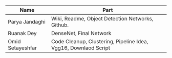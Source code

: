 
Name| Part
--- | ---
Parya Jandaghi | Wiki, Readme, Object Detection Networks, Github.
Ruanak Dey  | DenseNet, Final Network
Omid Setayeshfar | Code Cleanup, Clustering, Pipeline Idea, Vgg16, Downlaod Script





